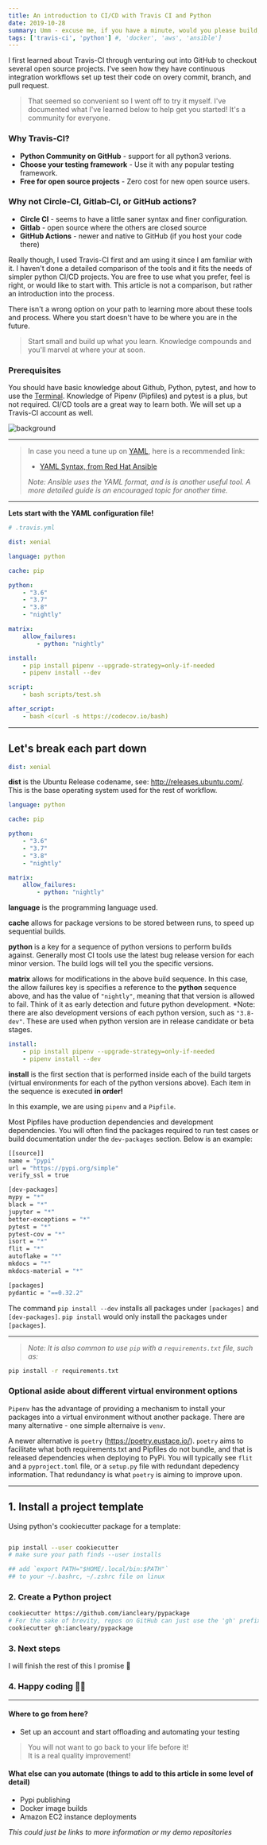 ```yaml
---
title: An introduction to CI/CD with Travis CI and Python
date: 2019-10-28
summary: Umm - excuse me, if you have a minute, would you please build, test, and (if it all goes well) deploy my code for me - thanks!  Oh, and if you don't mind, would you please email me the status of it right when you finish. No questions asked, the first time I ask you - thanks! You can now proclaim to the world that you've read my snarky opener about how I've come to appreciate CI/CD tooling, and you can learn why you should give it a try!
tags: ['travis-ci', 'python'] #, 'docker', 'aws', 'ansible']
---
```


I first learned about Travis-CI through venturing out into GitHub to checkout several open source projects. I've seen how they have continuous integration workflows set up test their code on overy commit, branch, and pull request.
> That seemed so convenient so I went off to try it myself.  I've documented what I've learned below to help get you started!  It's a community for everyone.

### Why Travis-CI?

- **Python Community on GitHub** - support for all python3 verions.
- **Choose your testing framework** - Use it with any popular testing framework.
- **Free for open source projects** - Zero cost for new open source users.

### Why not Circle-CI, Gitlab-CI, or GitHub actions?

- **Circle CI** - seems to have a little saner syntax and finer configuration.
- **Gitlab** - open source where the others are closed source
- **GitHub Actions** - newer and native to GitHub (if you host your code there)

Really though, I used Travis-CI first and am using it since I am familiar with it. I haven't done a detailed comparison of the tools and it fits the needs of simpler python CI/CD projects. You are free to use what you prefer, feel is right, or would like to start with. This article is not a comparison, but rather an introduction into the process.

There isn't a wrong option on your path to learning more about these tools and process. Where you start doesn't have to be where you are in the future.

> Start small and build up what you learn. Knowledge compounds and you'll marvel at where your at soon.

### Prerequisites

You should have basic knowledge about Github, Python, pytest, and how to use the [Terminal](https://www.linode.com/docs/tools-reference/tools/using-the-terminal/).  Knowledge of Pipenv (Pipfiles) and pytest is a plus, but not required.  CI/CD tools are a great way to learn both.  We will set up a Travis-CI account as well.

![background](./images/background.jpg)

-----

> In case you need a tune up on [YAML](https://en.wikipedia.org/wiki/YAML), here is a recommended link: 
> - [YAML Syntax, from Red Hat Ansible](https://docs.ansible.com/ansible/latest/reference_appendices/YAMLSyntax.html)
>
> *Note: Ansible uses the YAML format, and is is another useful tool. A more detailed guide is an encouraged topic for another time.*

-----

**Lets start with the YAML configuration file!**

```yaml
# .travis.yml

dist: xenial

language: python

cache: pip

python:
    - "3.6"
    - "3.7"
    - "3.8"
    - "nightly"

matrix:
    allow_failures:
        - python: "nightly"

install:
    - pip install pipenv --upgrade-strategy=only-if-needed
    - pipenv install --dev

script:
    - bash scripts/test.sh

after_script:
    - bash <(curl -s https://codecov.io/bash)
```

-----

## Let's break each part down

```yaml
dist: xenial
```

**dist** is the Ubuntu Release codename, see: http://releases.ubuntu.com/. This is the base operating system used for the rest of workflow.

```yaml
language: python

cache: pip

python:
    - "3.6"
    - "3.7"
    - "3.8"
    - "nightly"

matrix:
    allow_failures:
        - python: "nightly"
```

**language** is the programming language used.

**cache** allows for package versions to be stored between runs, to speed up sequential builds.

**python** is a key for a sequence of python versions to perform builds against. Generally most CI tools use the latest bug release version for each minor version.  The build logs will tell you the specific versions.

**matrix** allows for modifications in the above build sequence.  In this case, the allow failures key is specifies a reference to the **python** sequence above, and has the value of `"nightly"`, meaning that that version is allowed to fail.  Think of it as early detection and future python development.  *Note: there are also development versions of each python version, such as `"3.8-dev"`.  These are used when python version are in release candidate or beta stages.

```yaml
install:
    - pip install pipenv --upgrade-strategy=only-if-needed
    - pipenv install --dev
```

**install** is the first section that is performed inside each of the build targets (virtual environments for each of the python versions above).  Each item in the sequence is executed **in order!**

In this example, we are using `pipenv` and a `Pipfile`.

Most Pipfiles have production dependencies and development dependencies. You will often find the packages required to run test cases or build documentation under the `dev-packages` section.  Below is an example:

```bash
[[source]]
name = "pypi"
url = "https://pypi.org/simple"
verify_ssl = true

[dev-packages]
mypy = "*"
black = "*"
jupyter = "*"
better-exceptions = "*"
pytest = "*"
pytest-cov = "*"
isort = "*"
flit = "*"
autoflake = "*"
mkdocs = "*"
mkdocs-material = "*"

[packages]
pydantic = "==0.32.2"
```

The command `pip install --dev` installs all packages under `[packages]` and `[dev-packages]`.  `pip install` would only install the  packages under `[packages]`.

----

> *Note: It is also common to use `pip` with a `requirements.txt` file, such as:*

```bash
pip install -r requirements.txt
```

### Optional aside about different virtual environment options

`Pipenv` has the advantage of providing a mechanism to install your packages into a virtual environment without another package.  There are many alternative - one simple alternaive is `venv`. 

A newer alternative is `poetry` (https://poetry.eustace.io/).  `poetry` aims to facilitate what both requirements.txt and Pipfiles do not bundle, and that is released dependencies when deploying to PyPi.  You will typically see `flit` and a `pyproject.toml` file, or a `setup.py` file with redundant depedency information.  That redundancy is what `poetry` is aiming to improve upon.

-----

## 1. Install a project template

Using python's cookiecutter package for a template:

```bash

pip install --user cookiecutter
# make sure your path finds --user installs

## add `export PATH="$HOME/.local/bin:$PATH"` 
## to your ~/.bashrc, ~/.zshrc file on linux
```

### 2. Create a Python project

```bash
cookiecutter https://github.com/iancleary/pypackage
# For the sake of brevity, repos on GitHub can just use the 'gh' prefix`
cookiecutter gh:iancleary/pypackage
````

### 3. Next steps

I will finish the rest of this I promise 😬

### 4. Happy coding 🎉🙌

-----

#### Where to go from here?

- Set up an account and start offloading and automating your testing

> You will not want to go back to your life before it!  
It is a real quality improvement!

#### What else can you automate (things to add to this article in some level of detail)

- Pypi publishing
- Docker image builds
- Amazon EC2 instance deployments

*This could just be links to more information or my demo repositories*
